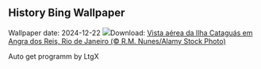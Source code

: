 ## History Bing Wallpaper
Wallpaper date: 2024-12-22
![](https://www.bing.com/th?id=OHR.InicioVerao2024_PT-BR9499376932_UHD.jpg&w=1000)Download: [Vista aérea da Ilha Cataguás em Angra dos Reis, Rio de Janeiro (© R.M. Nunes/Alamy Stock Photo)](https://www.bing.com/th?id=OHR.InicioVerao2024_PT-BR9499376932_UHD.jpg)

Auto get programm by LtgX
